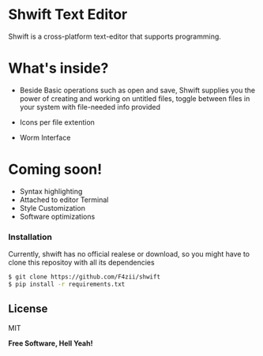 # Shwift Text Editor


Shwift is a cross-platform text-editor that supports programming.



# What's inside?

  - Beside Basic operations such as open and save, Shwift supplies you the power of creating and working on untitled files, toggle between files in your system with file-needed info provided
 
  - Icons per file extention
  
  - Worm Interface

# Coming soon!

  - Syntax highlighting
  - Attached to editor Terminal
  - Style Customization
  - Software optimizations

### Installation

Currently, shwift has no official realese or download, so you might have to clone this repositoy with all its dependencies

```sh
$ git clone https://github.com/F4zii/shwift
$ pip install -r requirements.txt
```
 

License
----

MIT

**Free Software, Hell Yeah!**



